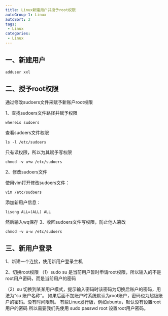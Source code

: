 ```yaml
---
title: Linux新建用户并授予root权限
autoGroup-1: Linux
autoSort: 2
tags:
 - Linux
categories: 
 - Linux
---
```



## 一、新建用户

~~~
adduser xxl
~~~



## 二、授予root权限

通过修改sudoers文件来赋予新账户root权限

1、查找sudoers文件路径并赋予权限

~~~
whereis sudoers
~~~

查看sudoers文件权限

~~~
ls -l /etc/sudoers
~~~

只有读权限，所以为其赋予写权限

~~~
chmod -v u+w /etc/sudoers
~~~



2、修改sudoers文件

使用vim打开修改sudoers文件：

~~~
vim /etc/sudoers
~~~



添加新用户信息：

~~~
lisong ALL=(ALL) ALL
~~~



然后输入wq保存
3、收回sudoers文件写权限，防止他人篡改

~~~
chmod -v u-w /etc/sudoers
~~~



## 三、新用户登录

1、新建一个连接，使用新用户登录主机

2、切换root权限
（1）sudo su
是当前用户暂时申请root权限，所以输入的不是root用户密码，而是当前用户的密码

（2）su
切换到某某用户模式，提示输入密码时该密码为切换后账户的密码，用法为“su 账户名称”。
如果后面不加账户时系统默认为root账户，密码也为超级账户的密码。没有时间限制。
有些Linux发行版，例如ubuntu，默认没有设置root用户的密码
所以需要我们先使用 sudo passwd root 设置root用户密码。

